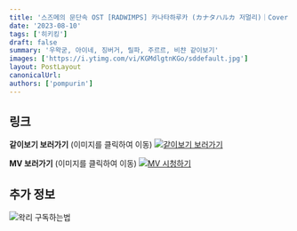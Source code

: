 ```yaml
---
title: '스즈메의 문단속 OST [RADWIMPS] 카나타하루카 (カナタハルカ 저멀리)｜Cover by 히키킹'
date: '2023-08-10'
tags: ['히키킹']
draft: false
summary: '우왁굳, 아이네, 징버거, 릴파, 주르르, 비챤 같이보기'
images: ['https://i.ytimg.com/vi/KGMdlgtnKGo/sddefault.jpg']
layout: PostLayout
canonicalUrl:
authors: ['pompurin']
---
```


## 링크

**같이보기 보러가기** (이미지를 클릭하여 이동)
[![같이보기 보러가기](../static/images/logo.png)](https://cafe.naver.com/steamindiegame/12383331)

**MV 보러가기** (이미지를 클릭하여 이동)
[![MV 시청하기](https://i.ytimg.com/vi/KGMdlgtnKGo/sddefault.jpg)](https://youtu.be/KGMdlgtnKGo)

## 추가 정보

![왁리 구독하는법](../static/images/sub.gif)
